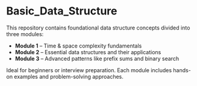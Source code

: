 # Basic_Data_Structure

This repository contains foundational data structure concepts divided into three modules:

- **Module 1** – Time & space complexity fundamentals  
- **Module 2** – Essential data structures and their applications  
- **Module 3** – Advanced patterns like prefix sums and binary search

Ideal for beginners or interview preparation. Each module includes hands-on examples and problem-solving approaches.
